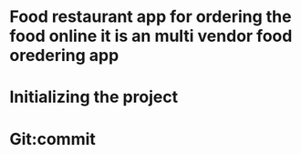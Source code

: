 # Food restaurant app for ordering the food online it is an multi vendor food oredering app
# Initializing the project
# Git:commit

